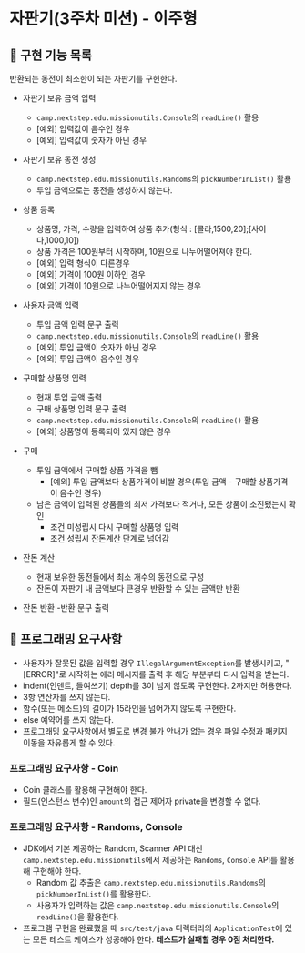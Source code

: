 # 자판기(3주차 미션) - 이주형

## 🚀 구현 기능 목록
반환되는 동전이 최소한이 되는 자판기를 구현한다.

- 자판기 보유 금액 입력
  - `camp.nextstep.edu.missionutils.Console`의 `readLine()` 활용
  - [예외] 입력값이 음수인 경우
  - [예외] 입력값이 숫자가 아닌 경우

- 자판기 보유 동전 생성
  - `camp.nextstep.edu.missionutils.Randoms`의 `pickNumberInList()` 활용
  - 투입 금액으로는 동전을 생성하지 않는다.
  
- 상품 등록
  - 상품명, 가격, 수량을 입력하여 상품 추가(형식 : [콜라,1500,20];[사이다,1000,10])
  - 상품 가격은 100원부터 시작하며, 10원으로 나누어떨어져야 한다.
  - [예외] 입력 형식이 다른경우
  - [예외] 가격이 100원 이하인 경우
  - [예외] 가격이 10원으로 나누어떨어지지 않는 경우
  
- 사용자 금액 입력
  - 투입 금액 입력 문구 출력
  - `camp.nextstep.edu.missionutils.Console`의 `readLine()` 활용
  - [예외] 투입 금액이 숫자가 아닌 경우
  - [예외] 투입 금액이 음수인 경우
  
- 구매할 상품명 입력
  - 현재 투입 금액 출력
  - 구매 상품명 입력 문구 출력
  - `camp.nextstep.edu.missionutils.Console`의 `readLine()` 활용
  - [예외] 상품명이 등록되어 있지 않은 경우
  
- 구매
  - 투입 금액에서 구매할 상품 가격을 뺌
    - [예외] 투입 금액보다 상품가격이 비쌀 경우(투입 금액 - 구매할 상품가격 이 음수인 경우)
  - 남은 금액이 입력된 상품들의 최저 가격보다 적거나, 모든 상품이 소진됐는지 확인
    - 조건 미성립시 다시 구매할 상품명 입력
    - 조건 성립시 잔돈계산 단계로 넘어감

- 잔돈 계산
  - 현재 보유한 동전들에서 최소 개수의 동전으로 구성
  - 잔돈이 자판기 내 금액보다 큰경우 반환할 수 있는 금액만 반환
  
- 잔돈 반환
  -반환 문구 출력
  
## 🎱 프로그래밍 요구사항

- 사용자가 잘못된 값을 입력할 경우 `IllegalArgumentException`를 발생시키고, "[ERROR]"로 시작하는 에러 메시지를 출력 후 해당 부분부터 다시 입력을 받는다.
- indent(인덴트, 들여쓰기) depth를 3이 넘지 않도록 구현한다. 2까지만 허용한다.
- 3항 연산자를 쓰지 않는다.
- 함수(또는 메소드)의 길이가 15라인을 넘어가지 않도록 구현한다.
- else 예약어를 쓰지 않는다.
- 프로그래밍 요구사항에서 별도로 변경 불가 안내가 없는 경우 파일 수정과 패키지 이동을 자유롭게 할 수 있다.

### 프로그래밍 요구사항 - Coin

- Coin 클래스를 활용해 구현해야 한다.
- 필드(인스턴스 변수)인 `amount`의 접근 제어자 private을 변경할 수 없다.


### 프로그래밍 요구사항 - Randoms, Console

- JDK에서 기본 제공하는 Random, Scanner API 대신 `camp.nextstep.edu.missionutils`에서 제공하는 `Randoms`, `Console` API를 활용해 구현해야 한다.
   - Random 값 추출은 `camp.nextstep.edu.missionutils.Randoms`의 `pickNumberInList()`를 활용한다.
   - 사용자가 입력하는 값은 `camp.nextstep.edu.missionutils.Console`의 `readLine()`을 활용한다.
- 프로그램 구현을 완료했을 때 `src/test/java` 디렉터리의 `ApplicationTest`에 있는 모든 테스트 케이스가 성공해야 한다. **테스트가 실패할 경우 0점 처리한다.**
